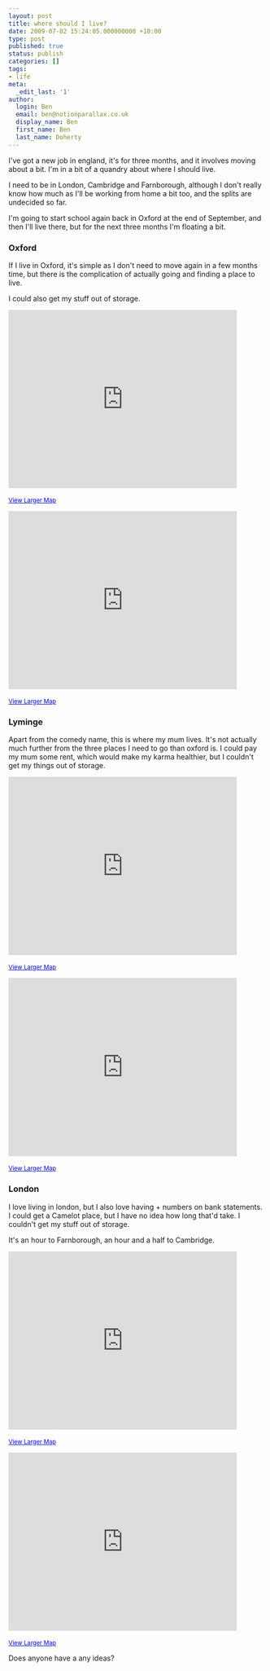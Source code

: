 ```yaml
---
layout: post
title: where should I live?
date: 2009-07-02 15:24:05.000000000 +10:00
type: post
published: true
status: publish
categories: []
tags:
- life
meta:
  _edit_last: '1'
author:
  login: Ben
  email: ben@notionparallax.co.uk
  display_name: Ben
  first_name: Ben
  last_name: Doherty
---
```

<p>I've got a new job in england, it's for three months, and it involves moving about a bit. I'm in a bit of a quandry about where I should live. </p>
<p>I need to be in London, Cambridge and Farnborough, although I don't really know how much as I'll be working from home a bit too, and the splits are undecided so far.</p>
<p>I'm going to start school again back in Oxford at the end of September, and then I'll live there, but for the next three months I'm floating a bit.</p>
<p><!--more--></p>
<h3>Oxford</h3>
<p>If I live in Oxford, it's simple as I don't need to move again in a few months time, but there is the complication of actually going and finding a place to live.</p>
<p>I could also get my stuff out of storage.</p>
<p>
    <iframe width="449" height="350" frameborder="0" scrolling="no" marginheight="0" marginwidth="0" src="http://maps.google.com/maps?f=d&amp;source=s_d&amp;saddr=ox4&amp;daddr=cambridge&amp;hl=en&amp;mra=ls&amp;sll=51.86873,-0.50041&amp;sspn=1.173607,1.705627&amp;ie=UTF8&amp;ll=51.869708,-0.499878&amp;spn=0.63995,1.44992&amp;t=h&amp;output=embed"></iframe><br />
    <br />
  <small><a href="http://maps.google.com/maps?f=d&amp;source=embed&amp;saddr=ox4&amp;daddr=cambridge&amp;hl=en&amp;mra=ls&amp;sll=51.86873,-0.50041&amp;sspn=1.173607,1.705627&amp;ie=UTF8&amp;ll=51.869708,-0.499878&amp;spn=0.63995,1.44992&amp;t=h" style="color:#0000FF;text-align:left">View Larger Map</a></small></p>
<p>
    <iframe width="449" height="350" frameborder="0" scrolling="no" marginheight="0" marginwidth="0" src="http://maps.google.com/maps?f=d&amp;source=s_d&amp;saddr=ox4&amp;daddr=Farnborough,+Hampshire,+UK&amp;hl=en&amp;mra=ls&amp;sll=51.883273,-0.499878&amp;sspn=1.173209,1.705627&amp;ie=UTF8&amp;t=h&amp;ll=51.52875,-0.85974&amp;spn=0.46968,0.73126&amp;output=embed"></iframe><br />
    <br />
    <small><a href="http://maps.google.com/maps?f=d&amp;source=embed&amp;saddr=ox4&amp;daddr=Farnborough,+Hampshire,+UK&amp;hl=en&amp;mra=ls&amp;sll=51.883273,-0.499878&amp;sspn=1.173209,1.705627&amp;ie=UTF8&amp;t=h&amp;ll=51.52875,-0.85974&amp;spn=0.46968,0.73126" style="color:#0000FF;text-align:left">View Larger Map</a></small></p>
<h3>Lyminge</h3>
<p> Apart from the comedy name, this is where my mum lives. It's not actually much further from the three places I need to go than oxford is. I could pay my mum some rent, which would make my karma healthier, but I couldn't get my things out of storage.</p>
<p>
    <iframe width="449" height="350" frameborder="0" scrolling="no" marginheight="0" marginwidth="0" src="http://maps.google.com/maps?f=d&amp;source=s_d&amp;saddr=Folkestone,+Kent+CT18+8EG,+UK&amp;daddr=Cambridge+CB3+0AX,+UK&amp;hl=en&amp;geocode=&amp;mra=ls&amp;sll=51.24566,0.15864&amp;sspn=2.379671,3.411255&amp;ie=UTF8&amp;t=h&amp;ll=51.653165,0.582375&amp;spn=1.12301,1.01675&amp;output=embed"></iframe><br />
    <br />
    <small><a href="http://maps.google.com/maps?f=d&amp;source=embed&amp;saddr=Folkestone,+Kent+CT18+8EG,+UK&amp;daddr=Cambridge+CB3+0AX,+UK&amp;hl=en&amp;geocode=&amp;mra=ls&amp;sll=51.24566,0.15864&amp;sspn=2.379671,3.411255&amp;ie=UTF8&amp;t=h&amp;ll=51.653165,0.582375&amp;spn=1.12301,1.01675" style="color:#0000FF;text-align:left">View Larger Map</a></small></p>
<p>    <iframe width="449" height="350" frameborder="0" scrolling="no" marginheight="0" marginwidth="0" src="http://maps.google.com/maps?f=d&amp;source=s_d&amp;saddr=Folkestone,+Kent+CT18+8EG,+UK&amp;daddr=Farnborough,+Hampshire,+UK&amp;hl=en&amp;mra=ls&amp;sll=51.52875,-0.85974&amp;sspn=0.591219,0.852814&amp;ie=UTF8&amp;t=h&amp;ll=51.24566,0.15864&amp;spn=0.308,1.86422&amp;output=embed"></iframe><br />
    <br />
    <small><a href="http://maps.google.com/maps?f=d&amp;source=embed&amp;saddr=Folkestone,+Kent+CT18+8EG,+UK&amp;daddr=Farnborough,+Hampshire,+UK&amp;hl=en&amp;mra=ls&amp;sll=51.52875,-0.85974&amp;sspn=0.591219,0.852814&amp;ie=UTF8&amp;t=h&amp;ll=51.24566,0.15864&amp;spn=0.308,1.86422" style="color:#0000FF;text-align:left">View Larger Map</a></small></p>
<h3>London</h3>
<p>I love living in london, but I also love having + numbers on bank statements. I could get a Camelot place, but I have no idea how long that'd take. I couldn't get my stuff out of storage.</p>
<p>It's an hour to Farnborough, an hour and a half to Cambridge.</p>
<p>    <iframe width="449" height="350" frameborder="0" scrolling="no" marginheight="0" marginwidth="0" src="http://maps.google.com/maps?f=d&amp;source=s_d&amp;saddr=London,+UK&amp;daddr=Cambridge+CB3+0AX,+UK&amp;hl=en&amp;geocode=&amp;mra=ls&amp;sll=51.653165,0.582375&amp;sspn=1.179188,1.705627&amp;ie=UTF8&amp;ll=51.657223,0.571289&amp;spn=0.71447,0.35256&amp;t=h&amp;output=embed"></iframe><br />
    <br />
    <small><a href="http://maps.google.com/maps?f=d&amp;source=embed&amp;saddr=London,+UK&amp;daddr=Cambridge+CB3+0AX,+UK&amp;hl=en&amp;geocode=&amp;mra=ls&amp;sll=51.653165,0.582375&amp;sspn=1.179188,1.705627&amp;ie=UTF8&amp;ll=51.657223,0.571289&amp;spn=0.71447,0.35256&amp;t=h" style="color:#0000FF;text-align:left">View Larger Map</a></small></p>
<p>    <iframe width="449" height="350" frameborder="0" scrolling="no" marginheight="0" marginwidth="0" src="http://maps.google.com/maps?f=d&amp;source=s_d&amp;saddr=London,+UK&amp;daddr=Farnborough,+Hampshire,+UK&amp;hl=en&amp;mra=ls&amp;sll=51.857835,0.049438&amp;sspn=1.173873,1.705627&amp;ie=UTF8&amp;t=h&amp;ll=51.39314,-0.44978&amp;spn=0.22912,0.64738&amp;output=embed"></iframe><br />
    <br />
  <small><a href="http://maps.google.com/maps?f=d&amp;source=embed&amp;saddr=London,+UK&amp;daddr=Farnborough,+Hampshire,+UK&amp;hl=en&amp;mra=ls&amp;sll=51.857835,0.049438&amp;sspn=1.173873,1.705627&amp;ie=UTF8&amp;t=h&amp;ll=51.39314,-0.44978&amp;spn=0.22912,0.64738" style="color:#0000FF;text-align:left">View Larger Map</a></small>  </p>
<p>Does anyone have a any ideas?</p>
